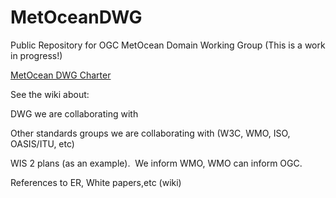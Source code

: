 # MetOceanDWG
Public Repository for OGC MetOcean Domain Working Group (This is a work in progress!)

[MetOcean DWG Charter](https://github.com/opengeospatial/MetOceanDWG/blob/main/09-DRAFT_MeteorologyOceanography_DWG_Charter.doc)

See the wiki about:

DWG we are collaborating with

Other standards groups we are collaborating with (W3C, WMO, ISO, OASIS/ITU, etc)
  
  WIS 2 plans (as an example).  We inform WMO, WMO can inform OGC.

References to ER, White papers,etc (wiki)
